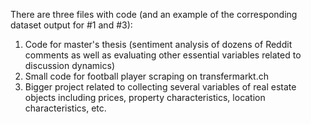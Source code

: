 There are three files with code (and an example of the corresponding dataset output for #1 and #3):
1) Code for master's thesis (sentiment analysis of dozens of Reddit comments as well as evaluating other essential variables related to discussion dynamics)
2) Small code for football player scraping on transfermarkt.ch
3) Bigger project related to collecting several variables of real estate objects including prices, property characteristics, location characteristics, etc.
